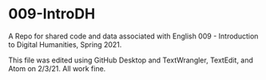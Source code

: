 # 009-IntroDH
A Repo for shared code and data associated with English 009 - Introduction to Digital Humanities, Spring 2021.

This file was edited using GitHub Desktop and TextWrangler, TextEdit, and Atom on 2/3/21.  All work fine.
